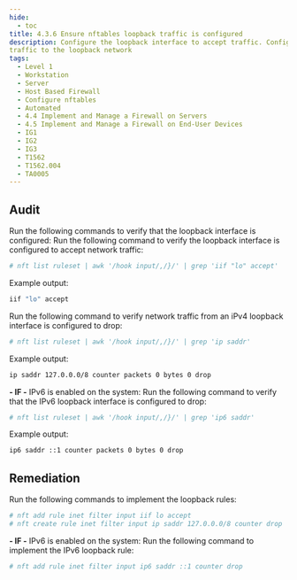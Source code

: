 ```yaml
---
hide:
  - toc
title: 4.3.6 Ensure nftables loopback traffic is configured
description: Configure the loopback interface to accept traffic. Configure all other interfaces to deny
traffic to the loopback network
tags:
  - Level 1
  - Workstation
  - Server
  - Host Based Firewall
  - Configure nftables
  - Automated
  - 4.4 Implement and Manage a Firewall on Servers
  - 4.5 Implement and Manage a Firewall on End-User Devices
  - IG1
  - IG2
  - IG3
  - T1562
  - T1562.004
  - TA0005
---
```


## Audit
Run the following commands to verify that the loopback interface is configured:
Run the following command to verify the loopback interface is configured to accept
network traffic:
```bash
# nft list ruleset | awk '/hook input/,/}/' | grep 'iif "lo" accept'
```

Example output:
```bash
iif "lo" accept
```

Run the following command to verify network traffic from an iPv4 loopback interface is configured to drop:
```bash
# nft list ruleset | awk '/hook input/,/}/' | grep 'ip saddr'
```

Example output:
```bash
ip saddr 127.0.0.0/8 counter packets 0 bytes 0 drop
```

**- IF -** IPv6 is enabled on the system:
Run the following command to verify that the IPv6 loopback interface is configured to drop:
```bash
# nft list ruleset | awk '/hook input/,/}/' | grep 'ip6 saddr'
```

Example output:
```bash
ip6 saddr ::1 counter packets 0 bytes 0 drop
```

## Remediation
Run the following commands to implement the loopback rules:
```bash
# nft add rule inet filter input iif lo accept
# nft create rule inet filter input ip saddr 127.0.0.0/8 counter drop
```

**- IF -** IPv6 is enabled on the system:
Run the following command to implement the IPv6 loopback rule:
```bash
# nft add rule inet filter input ip6 saddr ::1 counter drop
```
